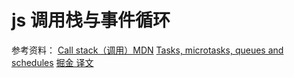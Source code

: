 

# js 调用栈与事件循环





参考资料：
[Call stack（调用）MDN](https://developer.mozilla.org/zh-CN/docs/Glossary/Call_stack)
[Tasks, microtasks, queues and schedules](https://jakearchibald.com/2015/tasks-microtasks-queues-and-schedules/) [掘金 译文](https://juejin.cn/post/6844903423033212942)



